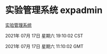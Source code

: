 # 实验管理系统 expadmin
[实验管理系统](http://59.174.26.185:56808/expadmin-782313d2-e1b1-4ea7-932e-3a55e6a1a4d0/)

2021年 07月 17日 星期六 19:10:02 CST

2021年 07月 17日 星期六 11:10:02 GMT
